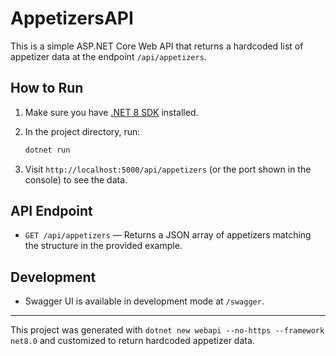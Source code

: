 # AppetizersAPI

This is a simple ASP.NET Core Web API that returns a hardcoded list of appetizer data at the endpoint `/api/appetizers`.

## How to Run

1. Make sure you have [.NET 8 SDK](https://dotnet.microsoft.com/download/dotnet/8.0) installed.
2. In the project directory, run:

   ```sh
   dotnet run
   ```

3. Visit `http://localhost:5000/api/appetizers` (or the port shown in the console) to see the data.

## API Endpoint

- `GET /api/appetizers` — Returns a JSON array of appetizers matching the structure in the provided example.

## Development

- Swagger UI is available in development mode at `/swagger`.

---

This project was generated with `dotnet new webapi --no-https --framework net8.0` and customized to return hardcoded appetizer data.
